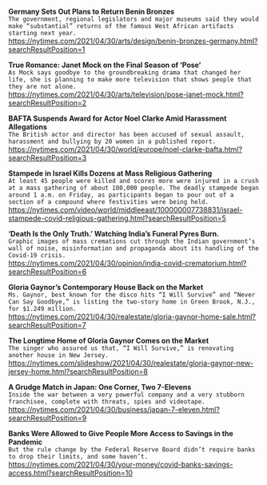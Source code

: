 **Germany Sets Out Plans to Return Benin Bronzes**\
`The government, regional legislators and major museums said they would make “substantial” returns of the famous West African artifacts starting next year.`\
https://nytimes.com/2021/04/30/arts/design/benin-bronzes-germany.html?searchResultPosition=1

**True Romance: Janet Mock on the Final Season of ‘Pose’**\
`As Mock says goodbye to the groundbreaking drama that changed her life, she is planning to make more television that shows people that they are not alone.`\
https://nytimes.com/2021/04/30/arts/television/pose-janet-mock.html?searchResultPosition=2

**BAFTA Suspends Award for Actor Noel Clarke Amid Harassment Allegations**\
`The British actor and director has been accused of sexual assault, harassment and bullying by 20 women in a published report.`\
https://nytimes.com/2021/04/30/world/europe/noel-clarke-bafta.html?searchResultPosition=3

**Stampede in Israel Kills Dozens at Mass Religious Gathering**\
`At least 45 people were killed and scores more were injured in a crush at a mass gathering of about 100,000 people. The deadly stampede began around 1 a.m. on Friday, as participants began to pour out of a section of a compound where festivities were being held.`\
https://nytimes.com/video/world/middleeast/100000007738831/israel-stampede-covid-religious-gathering.html?searchResultPosition=5

**‘Death Is the Only Truth.’ Watching India’s Funeral Pyres Burn.**\
`Graphic images of mass cremations cut through the Indian government’s wall of noise, misinformation and propaganda about its handling of the Covid-19 crisis.`\
https://nytimes.com/2021/04/30/opinion/india-covid-crematorium.html?searchResultPosition=6

**Gloria Gaynor’s Contemporary House Back on the Market**\
`Ms. Gaynor, best known for the disco hits “I Will Survive” and “Never Can Say Goodbye,” is listing the two-story home in Green Brook, N.J., for $1.249 million.`\
https://nytimes.com/2021/04/30/realestate/gloria-gaynor-home-sale.html?searchResultPosition=7

**The Longtime Home of Gloria Gaynor Comes on the Market**\
`The singer who assured us that, “I Will Survive,” is renovating another house in New Jersey.`\
https://nytimes.com/slideshow/2021/04/30/realestate/gloria-gaynor-new-jersey-home.html?searchResultPosition=8

**A Grudge Match in Japan: One Corner, Two 7-Elevens**\
`Inside the war between a very powerful company and a very stubborn franchisee, complete with threats, spies and videotape.`\
https://nytimes.com/2021/04/30/business/japan-7-eleven.html?searchResultPosition=9

**Banks Were Allowed to Give People More Access to Savings in the Pandemic**\
`But the rule change by the Federal Reserve Board didn’t require banks to drop their limits, and some haven’t.`\
https://nytimes.com/2021/04/30/your-money/covid-banks-savings-access.html?searchResultPosition=10

